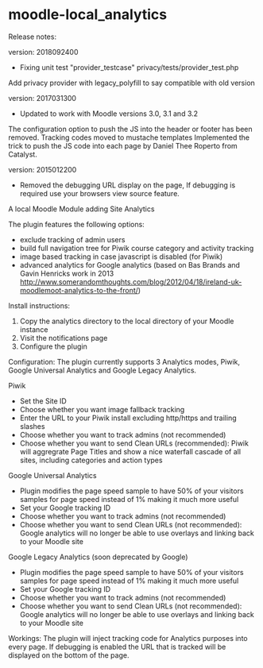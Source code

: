 moodle-local_analytics
==================

Release notes:

version: 2018092400

- Fixing unit test "provider_testcase" privacy/tests/provider_test.php

Add privacy provider with legacy_polyfill to say compatible with old version 

version: 2017031300

- Updated to work with Moodle versions 3.0, 3.1 and 3.2

The configuration option to push the JS into the header or footer has been removed.
Tracking codes moved to mustache templates
Implemented the trick to push the JS code into each page by Daniel Thee Roperto from Catalyst.

version: 2015012200

- Removed the debugging URL display on the page, If debugging is required use your browsers view source feature.

A local Moodle Module adding Site Analytics

The plugin features the following options:
- exclude tracking of admin users
- build full navigation tree for Piwik course category and activity tracking
- image based tracking in case javascript is disabled (for Piwik)
- advanced analytics for Google analytics (based on Bas Brands and Gavin Henricks work in 2013 http://www.somerandomthoughts.com/blog/2012/04/18/ireland-uk-moodlemoot-analytics-to-the-front/)

Install instructions:
1. Copy the analytics directory to the local directory of your Moodle instance
2. Visit the notifications page
3. Configure the plugin

Configuration:
The plugin currently supports 3 Analytics modes, Piwik, Google Universal Analytics and Google Legacy Analytics.

Piwik
- Set the Site ID
- Choose whether you want image fallback tracking
- Enter the URL to your Piwik install excluding http/https and trailing slashes
- Choose whether you want to track admins (not recommended)
- Choose whether you want to send Clean URLs (recommended):
	Piwik will aggregrate Page Titles and show a nice waterfall cascade of all sites, including categories and action types

Google Universal Analytics
- Plugin modifies the page speed sample to have 50% of your visitors samples for page speed instead of 1% making it much more useful
- Set your Google tracking ID
- Choose whether you want to track admins (not recommended)
- Choose whether you want to send Clean URLs (not recommended):
	Google analytics will no longer be able to use overlays and linking back to your Moodle site

Google Legacy Analytics (soon deprecated by Google)
- Plugin modifies the page speed sample to have 50% of your visitors samples for page speed instead of 1% making it much more useful
- Set your Google tracking ID
- Choose whether you want to track admins (not recommended)
- Choose whether you want to send Clean URLs (not recommended):
	Google analytics will no longer be able to use overlays and linking back to your Moodle site

Workings:
The plugin will inject tracking code for Analytics purposes into every page. 
If debugging is enabled the URL that is tracked will be displayed on the bottom of the page.
